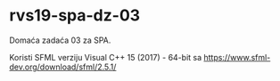 # rvs19-spa-dz-03
Domaća zadaća 03 za SPA.

Koristi SFML verziju Visual C++ 15 (2017) - 64-bit sa https://www.sfml-dev.org/download/sfml/2.5.1/
